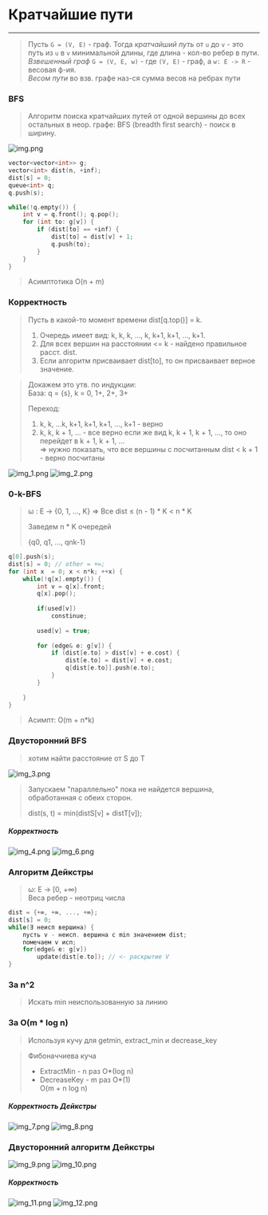 # Кратчайшие пути
***
> Пусть ``G = (V, E)`` - граф. Тогда *кратчайший путь* от ``u`` до ``v`` - это путь из ``u`` в ``v`` минимальной длины, где длина - кол-во ребер в пути.  
> *Взвешенный граф* ``G = (V, E, w)`` - где ``(V, E)`` - граф, а ``w: E -> R`` - весовая ф-ия.  
> *Весом пути* во взв. графе наз-ся сумма весов на ребрах пути  

### BFS

> Алгоритм поиска кратчайших путей от одной вершины до всех остальных в неор. графе: BFS (breadth first search) - поиск в ширину.

![img.png](img.png)

```c++
vector<vector<int>> g;
vector<int> dist(n, +inf);
dist[s] = 0;
queue<int> q;
q.push(s);

while(!q.empty()) {
    int v = q.front(); q.pop();
    for (int to: g[v]) {
        if (dist[to] == +inf) {
            dist[to] = dist[v] + 1;
            q.push(to);
        }
    }
}
``` 

> Асимптотика O(n + m)

### Корректность

> Пусть в какой-то момент времени dist[q.top()] = k. 
> 1. Очередь имеет вид: k, k, k, ..., k, k+1, k+1, ..., k+1.
> 2. Для всех вершин на расстоянии <= k - найдено правильное расст. dist.
> 3. Если алгоритм присваивает dist[to], то он присваивает верное значение.

> Докажем это утв. по индукции:   
> База: q = {s}, k = 0, 1+, 2+, 3+
> 
> Переход:
> 1) k, k, ...k, k+1, k+1, k+1, ..., k+1 - верно 
> 2) k, k, k + 1, ... - все верно
> если же вид k, k + 1, k + 1, ..., то оно перейдет в k + 1, k + 1, ...  
> => нужно показать, что все вершины с посчитанным dist < k + 1 - верно посчитаны

![img_1.png](img_1.png)
![img_2.png](img_2.png)

### 0-k-BFS

> ω : Ε → {0, 1, ..., K}
> ⇒
> Все dist ≤ (n - 1) * K < n * K
> 
> Заведем n * K очередей
> 
> {q0, q1, ..., qnk-1} 
> 
```c++
q[0].push(s);
dist[s] = 0; // other = +∞;
for (int x  = 0; x < n*k; ++x) {
    while(!q[x].empty()) {
        int v = q[x].front; 
        q[x].pop();
        
        if(used[v]) 
            constinue;
        
        used[v] = true;
        
        for (edge& e: g[v]) {
            if (dist[e.to] > dist[v] + e.cost) {
                dist[e.to] = dist[v] + e.cost;
                q[dist[e.to]].push(e.to);
            }
        }
        
    }
}
```

> Асимпт: O(m + n*k)

### Двусторонний BFS
> хотим найти расстояние от S до Τ

![img_3.png](img_3.png)

> Запускаем "параллельно" пока не найдется вершина, обработанная с обеих сторон. 
> 
> dist(s, t) = min(distS[v] + distT[v]);

##### Корректность

![img_4.png](img_4.png)
![img_6.png](img_6.png)

### Алгоритм Дейкстры
> ω: Ε → [0, +∞)  
> Веса ребер - неотриц числа
> 
```c++
dist = {+∞, +∞, ..., +∞};
dist[s] = 0;
while(∃ неисп вершина) {
    пусть v - неисп. вершина с min значением dist;
    помечаем v исп;
    for(edge& e: g[v])
        update(dist[e.to]); // <- раскрытие V
}
```

### За n^2
> Искать min неиспользованную за линию 
### За O(m * log n)
> Используя кучу для getmin, extract_min и decrease_key

> Фибоначчиева куча
> * ExtractMin - n раз O*(log n)
> * DecreaseKey - m раз O*(1)   
> O(m + n log n)

##### Корректность Дейкстры
![img_7.png](img_7.png)
![img_8.png](img_8.png)

### Двусторонний алгоритм Дейкстры
![img_9.png](img_9.png)
![img_10.png](img_10.png)

##### Корректность
![img_11.png](img_11.png)
![img_12.png](img_12.png)